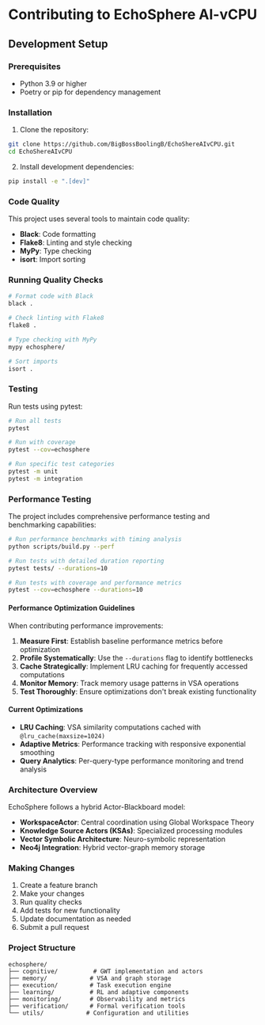 # Contributing to EchoSphere AI-vCPU

## Development Setup

### Prerequisites
- Python 3.9 or higher
- Poetry or pip for dependency management

### Installation

1. Clone the repository:
```bash
git clone https://github.com/BigBossBoolingB/EchoShereAIvCPU.git
cd EchoShereAIvCPU
```

2. Install development dependencies:
```bash
pip install -e ".[dev]"
```

### Code Quality

This project uses several tools to maintain code quality:

- **Black**: Code formatting
- **Flake8**: Linting and style checking
- **MyPy**: Type checking
- **isort**: Import sorting

### Running Quality Checks

```bash
# Format code with Black
black .

# Check linting with Flake8
flake8 .

# Type checking with MyPy
mypy echosphere/

# Sort imports
isort .
```

### Testing

Run tests using pytest:

```bash
# Run all tests
pytest

# Run with coverage
pytest --cov=echosphere

# Run specific test categories
pytest -m unit
pytest -m integration
```

### Performance Testing

The project includes comprehensive performance testing and benchmarking capabilities:

```bash
# Run performance benchmarks with timing analysis
python scripts/build.py --perf

# Run tests with detailed duration reporting
pytest tests/ --durations=10

# Run tests with coverage and performance metrics
pytest --cov=echosphere --durations=10
```

#### Performance Optimization Guidelines

When contributing performance improvements:

1. **Measure First**: Establish baseline performance metrics before optimization
2. **Profile Systematically**: Use the `--durations` flag to identify bottlenecks
3. **Cache Strategically**: Implement LRU caching for frequently accessed computations
4. **Monitor Memory**: Track memory usage patterns in VSA operations
5. **Test Thoroughly**: Ensure optimizations don't break existing functionality

#### Current Optimizations

- **LRU Caching**: VSA similarity computations cached with `@lru_cache(maxsize=1024)`
- **Adaptive Metrics**: Performance tracking with responsive exponential smoothing
- **Query Analytics**: Per-query-type performance monitoring and trend analysis

### Architecture Overview

EchoSphere follows a hybrid Actor-Blackboard model:

- **WorkspaceActor**: Central coordination using Global Workspace Theory
- **Knowledge Source Actors (KSAs)**: Specialized processing modules
- **Vector Symbolic Architecture**: Neuro-symbolic representation
- **Neo4j Integration**: Hybrid vector-graph memory storage

### Making Changes

1. Create a feature branch
2. Make your changes
3. Run quality checks
4. Add tests for new functionality
5. Update documentation as needed
6. Submit a pull request

### Project Structure

```
echosphere/
├── cognitive/          # GWT implementation and actors
├── memory/            # VSA and graph storage
├── execution/         # Task execution engine
├── learning/          # RL and adaptive components
├── monitoring/        # Observability and metrics
├── verification/      # Formal verification tools
└── utils/            # Configuration and utilities
```
